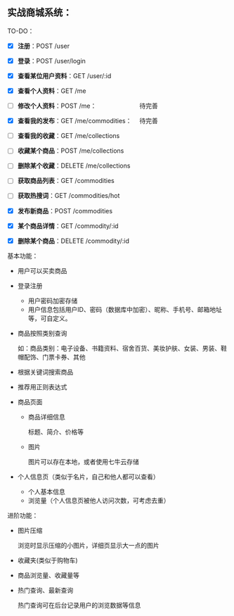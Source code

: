 ## 实战商城系统：

TO-DO：

- [x] **注册**：POST /user 

- [x] **登录**：POST /user/login

- [x] **查看某位用户资料**：GET /user/:id

  

- [x] **查看个人资料**：GET /me
- [ ] **修改个人资料**：POST /me：　　　　　　　待完善
- [x] **查看我的发布**：GET /me/commodities：　 待完善
- [ ] **查看我的收藏**：GET /me/collections
- [ ] **收藏某个商品**：POST /me/collections
- [ ] **删除某个收藏**：DELETE /me/collections



- [ ] **获取商品列表**：GET /commodities
- [ ] **获取热搜词**：GET /commodities/hot
- [x] **发布新商品**：POST /commodities



- [x] **某个商品详情**：GET /commodity/:id
- [x] **删除某个商品**：DELETE /commodity/:id



基本功能：

- 用户可以买卖商品

- 登录注册

  - 用户密码加密存储
  - 用户信息包括用户ID、密码（数据库中加密）、昵称、手机号、邮箱地址等，可自定义。

- 商品按照类别查询

  如：商品类别：电子设备、书籍资料、宿舍百货、美妆护肤、女装、男装、鞋帽配饰、门票卡券、其他

- 根据关键词搜索商品

- 推荐用正则表达式

- 商品页面

  - 商品详细信息

    标题、简介、价格等

  - 图片

    图片可以存在本地，或者使用七牛云存储

- 个人信息页（类似于名片，自己和他人都可以查看）

  - 个人基本信息
  - 浏览量（个人信息页被他人访问次数，可考虑去重）

进阶功能：

- 图片压缩

  浏览时显示压缩的小图片，详细页显示大一点的图片

- 收藏夹(类似于购物车)

- 商品浏览量、收藏量等

- 热门查询、最新查询

  热门查询可在后台记录用户的浏览数据等信息